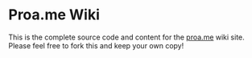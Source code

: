 Proa.me Wiki
============

  This is the complete source code and content for the 
  [proa.me](http://proa.me/wiki) wiki site. Please feel
  free to fork this and keep your own copy!
